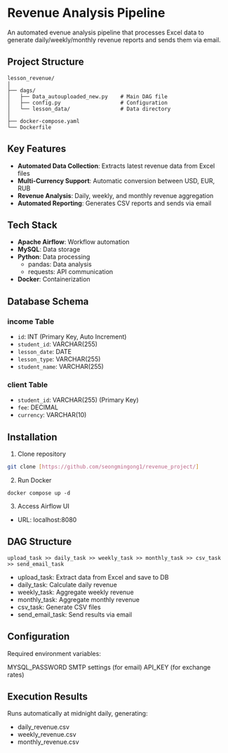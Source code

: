 # Revenue Analysis Pipeline

An automated evenue analysis pipeline that processes Excel data to generate daily/weekly/monthly revenue reports and sends them via email.

## Project Structure
```
lesson_revenue/
│
├── dags/
│   ├── Data_autouploaded_new.py    # Main DAG file
│   ├── config.py                   # Configuration
│   └── lesson_data/                # Data directory
│
├── docker-compose.yaml
└── Dockerfile
```
## Key Features

- **Automated Data Collection**: Extracts latest revenue data from Excel files
- **Multi-Currency Support**: Automatic conversion between USD, EUR, RUB
- **Revenue Analysis**: Daily, weekly, and monthly revenue aggregation
- **Automated Reporting**: Generates CSV reports and sends via email

## Tech Stack

- **Apache Airflow**: Workflow automation
- **MySQL**: Data storage
- **Python**: Data processing
  - pandas: Data analysis
  - requests: API communication
- **Docker**: Containerization

## Database Schema

### income Table
- `id`: INT (Primary Key, Auto Increment)
- `student_id`: VARCHAR(255)
- `lesson_date`: DATE
- `lesson_type`: VARCHAR(255)
- `student_name`: VARCHAR(255)

### client Table
- `student_id`: VARCHAR(255) (Primary Key)
- `fee`: DECIMAL
- `currency`: VARCHAR(10)

## Installation

1. Clone repository
```bash
git clone [https://github.com/seongmingong1/revenue_project/]
```
2. Run Docker
```
docker compose up -d
```
3. Access Airflow UI
* URL: localhost:8080

## DAG Structure
```
upload_task >> daily_task >> weekly_task >> monthly_task >> csv_task >> send_email_task
```
* upload_task: Extract data from Excel and save to DB
* daily_task: Calculate daily revenue
* weekly_task: Aggregate weekly revenue
* monthly_task: Aggregate monthly revenue
* csv_task: Generate CSV files
* send_email_task: Send results via email

## Configuration
Required environment variables:

MYSQL_PASSWORD
SMTP settings (for email)
API_KEY (for exchange rates)

## Execution Results 
Runs automatically at midnight daily, generating:

* daily_revenue.csv
* weekly_revenue.csv
* monthly_revenue.csv
